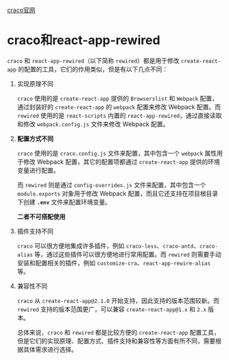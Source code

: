 [craco官网](https://craco.js.org/docs/getting-started/)



# craco和react-app-rewired

`craco` 和 `react-app-rewired`（以下简称 `rewired`）都是用于修改 `create-react-app` 的配置的工具，它们的作用类似，但是有以下几点不同：

1. 实现原理不同

   `craco` 使用的是 `create-react-app` 提供的 `Browserslist` 和 `Webpack` 配置，通过封装好的 `create-react-app` 的 `webpack` 配置来修改 Webpack 配置。而 `rewired` 使用的是 `react-scripts` 内置的 `react-app-rewired`，通过直接读取和修改 `webpack.config.js` 文件来修改 Webpack 配置。

2. **配置方式不同**

   `craco` 使用的是 `craco.config.js` 文件来配置，其中包含一个 `webpack` 属性用于修改 Webpack 配置，其它的配置项都通过 `create-react-app` 提供的环境变量进行配置。

   而 `rewired` 则是通过 `config-overrides.js` 文件来配置，其中包含一个 `module.exports` 对象用于修改 Webpack 配置，而且它还支持在项目根目录下创建 **`.env`** 文件来配置环境变量。

   **二者不可搭配使用**

3. 插件支持不同

   `craco` 可以很方便地集成许多插件，例如 `craco-less`、`craco-antd`、`craco-alias` 等，通过这些插件可以很方便地进行常用配置。而 `rewired` 则需要手动安装和配置相关的插件，例如 `customize-cra`、`react-app-rewire-alias` 等。

4. 兼容性不同

   `craco` 从 `create-react-app@2.1.0` 开始支持，因此支持的版本范围较新。而 `rewired` 支持的版本范围更广，可以兼容 `create-react-app@1.x` 和 `2.x` 版本。

   总体来说，`craco` 和 `rewired` 都是比较方便的 `create-react-app` 配置工具，但是它们的实现原理、配置方式、插件支持和兼容性等方面有所不同，需要根据具体需求进行选择。



